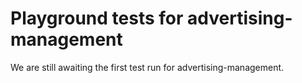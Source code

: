 # Playground tests for advertising-management
We are still awaiting the first test run for advertising-management.
